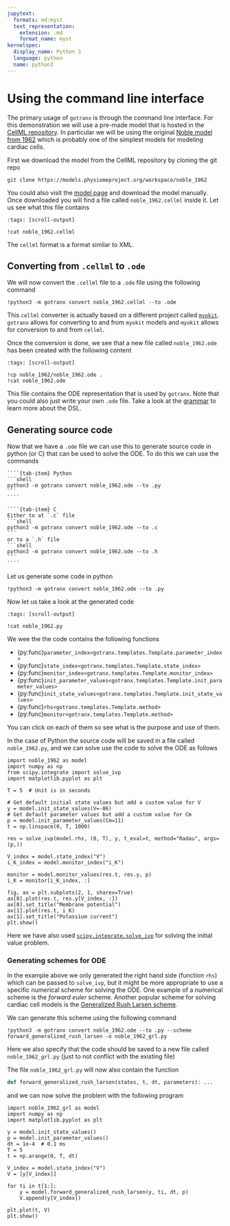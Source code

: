 ```yaml
---
jupytext:
  formats: md:myst
  text_representation:
    extension: .md
    format_name: myst
kernelspec:
  display_name: Python 3
  language: python
  name: python3
---
```


# Using the command line interface

The primary usage of `gotranx` is through the command line interface. For this demonstration we will use a pre-made model that is hosted in the [CellML repository](https://models.physiomeproject.org/cellml). In particular we will be using the original [Noble model from 1962](https://models.physiomeproject.org/e/2a6/noble_1962.cellml/view) which is probably one of the simplest models for modeling cardiac cells.

First we download the model from the CellML repository by cloning the git repo
```shell
git clone https://models.physiomeproject.org/workspace/noble_1962
```
You could also visit the [model page](https://models.physiomeproject.org/e/2a6/noble_1962.cellml/view) and download the model manually. Once downloaded you will find a file called `noble_1962.cellml` inside it. Let us see what this file contains
```{code-cell} shell
:tags: [scroll-output]

!cat noble_1962.cellml
```
The `cellml` format is a format similar to XML.

## Converting from `.cellml` to `.ode`

We will now convert the `.cellml` file to a `.ode` file using the following command
```{code-cell} shell
!python3 -m gotranx convert noble_1962.cellml --to .ode
```
This `cellml` converter is actually based on a different project called [`myokit`](https://github.com/myokit/myokit). `gotranx` allows for converting to and from `myokit` models and `myokit` allows for conversion to and from `cellml`.

Once the conversion is done, we see that a new file called `noble_1962.ode` has been created with the following content
```{code-cell} shell
:tags: [scroll-output]

!cp noble_1962/noble_1962.ode .
!cat noble_1962.ode
```

This file contains the ODE representation that is used by `gotranx`. Note that you could also just write your own `.ode` file. Take a look at the [grammar](grammar.md) to learn more about the DSL.

## Generating source code
Now that we have a `.ode` file we can use this to generate source code in python (or C) that can be used to solve the ODE. To do this we can use the commands


`````{tab-set}
````{tab-item} Python
```shell
python3 -m gotranx convert noble_1962.ode --to .py
```
````

````{tab-item} C
Either to at `.c` file
```shell
python3 -m gotranx convert noble_1962.ode --to .c
```
or to a `.h` file
```shell
python3 -m gotranx convert noble_1962.ode --to .h
```
````
`````

Let us generate some code in python
```{code-cell} shell
!python3 -m gotranx convert noble_1962.ode --to .py
```

Now let us take a look at the generated code

```{code-cell} shell
:tags: [scroll-output]

!cat noble_1962.py
```


We wee the the code contains the following functions

- {py:func}`parameter_index<gotranx.templates.Template.parameter_index>`
- {py:func}`state_index<gotranx.templates.Template.state_index>`
- {py:func}`monitor_index<gotranx.templates.Template.monitor_index>`
- {py:func}`init_parameter_values<gotranx.templates.Template.init_parameter_values>`
- {py:func}`init_state_values<gotranx.templates.Template.init_state_values>`
- {py:func}`rhs<gotranx.templates.Template.method>`
- {py:func}`monitor<gotranx.templates.Template.method>`


You can click on each of them so see what is the purpose and use of them.

In the case of Python the source code will be saved in a file called `noble_1962.py`, and we can solve use the code to solve the ODE as follows

```{code-cell} python
import noble_1962 as model
import numpy as np
from scipy.integrate import solve_ivp
import matplotlib.pyplot as plt

T = 5  # Unit is in seconds

# Get default initial state values but add a custom value for V
y = model.init_state_values(V=-86)
# Get default parameter values but add a custom value for Cm
p = model.init_parameter_values(Cm=11)
t = np.linspace(0, T, 1000)

res = solve_ivp(model.rhs, (0, T), y, t_eval=t, method="Radau", args=(p,))

V_index = model.state_index("V")
i_K_index = model.monitor_index("i_K")

monitor = model.monitor_values(res.t, res.y, p)
i_K = monitor[i_K_index, :]

fig, ax = plt.subplots(2, 1, sharex=True)
ax[0].plot(res.t, res.y[V_index, :])
ax[0].set_title("Membrane potential")
ax[1].plot(res.t, i_K)
ax[1].set_title("Potassium current")
plt.show()
```

Here we have also used [`scipy.integrate.solve_ivp`](https://docs.scipy.org/doc/scipy/reference/generated/scipy.integrate.solve_ivp.html) for solving the initial value problem.


### Generating schemes for ODE
In the example above we only generated the right hand side (function `rhs`) which can be passed to `solve_ivp`, but it might be more appropriate to use a specific numerical scheme for solving the ODE. One example of a numerical scheme is the *forward euler*  scheme. Another popular scheme for solving cardiac cell models is the [Generalized Rush Larsen scheme](https://doi.org/10.1109/TBME.2009.2014739).

We can generate this scheme using the following command
```{code-cell} shell
!python3 -m gotranx convert noble_1962.ode --to .py --scheme forward_generalized_rush_larsen -o noble_1962_grl.py
```
Here we also specify that the code should be saved to a new file called `noble_1962_grl.py` (just to not conflict with the existing file)

The file `noble_1962_grl.py` will now also contain the function
```python
def forward_generalized_rush_larsen(states, t, dt, parameters): ...
```

and we can now solve the problem with the following program
```{code-cell} python
import noble_1962_grl as model
import numpy as np
import matplotlib.pyplot as plt

y = model.init_state_values()
p = model.init_parameter_values()
dt = 1e-4  # 0.1 ms
T = 5
t = np.arange(0, T, dt)

V_index = model.state_index("V")
V = [y[V_index]]

for ti in t[1:]:
    y = model.forward_generalized_rush_larsen(y, ti, dt, p)
    V.append(y[V_index])

plt.plot(t, V)
plt.show()
```
